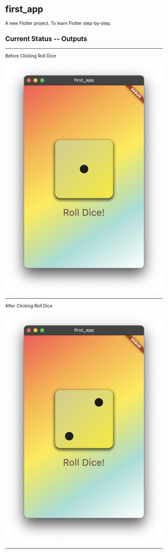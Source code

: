 # first_app

A new Flutter project. To learn Flutter step-by-step.

## Current Status -- Outputs

---
Before Clicking Roll Dice

![Before Clicking Roll Dice](output_images/TextButton-styled.png "After Clicking Roll Dice")

---
After Clicking Roll Dice

![After Clicking Roll Dice](output_images/dice-2.png "After Clicking Roll Dice")

---